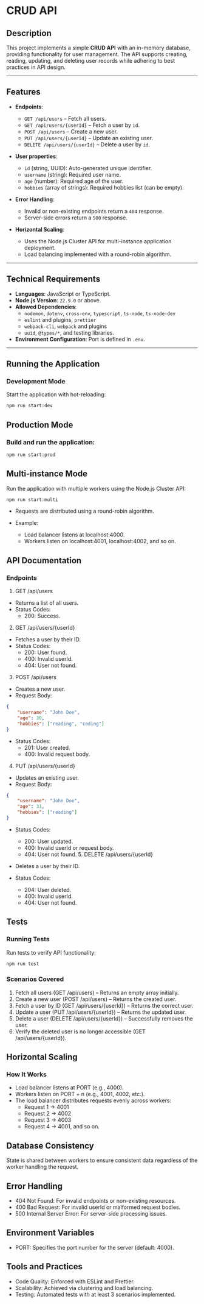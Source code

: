 # CRUD API

## Description

This project implements a simple **CRUD API** with an in-memory database, providing functionality for user management. The API supports creating, reading, updating, and deleting user records while adhering to best practices in API design.

---

## Features

-   **Endpoints**:

    -   `GET /api/users` – Fetch all users.
    -   `GET /api/users/{userId}` – Fetch a user by `id`.
    -   `POST /api/users` – Create a new user.
    -   `PUT /api/users/{userId}` – Update an existing user.
    -   `DELETE /api/users/{userId}` – Delete a user by `id`.

-   **User properties**:

    -   `id` (string, UUID): Auto-generated unique identifier.
    -   `username` (string): Required user name.
    -   `age` (number): Required age of the user.
    -   `hobbies` (array of strings): Required hobbies list (can be empty).

-   **Error Handling**:

    -   Invalid or non-existing endpoints return a `404` response.
    -   Server-side errors return a `500` response.

-   **Horizontal Scaling**:
    -   Uses the Node.js Cluster API for multi-instance application deployment.
    -   Load balancing implemented with a round-robin algorithm.

---

## Technical Requirements

-   **Languages**: JavaScript or TypeScript.
-   **Node.js Version**: `22.9.0` or above.
-   **Allowed Dependencies**:
    -   `nodemon`, `dotenv`, `cross-env`, `typescript`, `ts-node`, `ts-node-dev`
    -   `eslint` and plugins, `prettier`
    -   `webpack-cli`, `webpack` and plugins
    -   `uuid`, `@types/*`, and testing libraries.
-   **Environment Configuration**: Port is defined in `.env`.

---

## Running the Application

### Development Mode

Start the application with hot-reloading:

```bash
npm run start:dev
```

## Production Mode

### Build and run the application:

```bash
npm run start:prod
```

## Multi-instance Mode

Run the application with multiple workers using the Node.js Cluster API:

```bash
npm run start:multi
```

-   Requests are distributed using a round-robin algorithm.
-   Example:

    -   Load balancer listens at localhost:4000.
    -   Workers listen on localhost:4001, localhost:4002, and so on.

## API Documentation

### Endpoints

1. GET /api/users

-   Returns a list of all users.
-   Status Codes:
    -   200: Success.

2. GET /api/users/{userId}

-   Fetches a user by their ID.
-   Status Codes:
    -   200: User found.
    -   400: Invalid userId.
    -   404: User not found.

3. POST /api/users

-   Creates a new user.
-   Request Body:

```json
{
	"username": "John Doe",
	"age": 30,
	"hobbies": ["reading", "coding"]
}
```

-   Status Codes:
    -   201: User created.
    -   400: Invalid request body.

4. PUT /api/users/{userId}

-   Updates an existing user.
-   Request Body:

```json
{
	"username": "John Doe",
	"age": 31,
	"hobbies": ["reading"]
}
```

-   Status Codes:

    -   200: User updated.
    -   400: Invalid userId or request body.
    -   404: User not found. 5. DELETE /api/users/{userId}

-   Deletes a user by their ID.
-   Status Codes:
    -   204: User deleted.
    -   400: Invalid userId.
    -   404: User not found.

## Tests

### Running Tests

Run tests to verify API functionality:

```bash
npm run test
```

### Scenarios Covered

1. Fetch all users (GET /api/users) – Returns an empty array initially.
2. Create a new user (POST /api/users) – Returns the created user.
3. Fetch a user by ID (GET /api/users/{userId}) – Returns the correct user.
4. Update a user (PUT /api/users/{userId}) – Returns the updated user.
5. Delete a user (DELETE /api/users/{userId}) – Successfully removes the user.
6. Verify the deleted user is no longer accessible (GET /api/users/{userId}).

## Horizontal Scaling

### How It Works

-   Load balancer listens at PORT (e.g., 4000).
-   Workers listen on PORT + n (e.g., 4001, 4002, etc.).
-   The load balancer distributes requests evenly across workers:
    -   Request 1 → 4001
    -   Request 2 → 4002
    -   Request 3 → 4003
    -   Request 4 → 4001, and so on.

## Database Consistency

State is shared between workers to ensure consistent data regardless of the worker handling the request.

## Error Handling

-   404 Not Found: For invalid endpoints or non-existing resources.
-   400 Bad Request: For invalid userId or malformed request bodies.
-   500 Internal Server Error: For server-side processing issues.

## Environment Variables

-   PORT: Specifies the port number for the server (default: 4000).

## Tools and Practices

-   Code Quality: Enforced with ESLint and Prettier.
-   Scalability: Achieved via clustering and load balancing.
-   Testing: Automated tests with at least 3 scenarios implemented.
